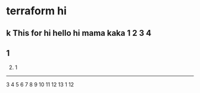# terraform hi
k This for
hi hello
hi
mama
kaka
1
2
3
4
----
1
----
2. 1
----
3
4
5
6
7
8
9
10
11
12
13
1
12
